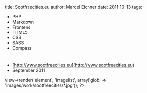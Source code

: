 title: Sootfreecities.eu
author: Marcel Eichner
date: 2011-10-13
tags:
  - PHP
  - Markdown
  - Frontend
  - HTML5
  - CSS
  - SASS
  - Compass

# <?= $pageTitle ?>

* [http://www.sootfreecities.eu](http://www.sootfreecities.eu)
* September 2011



<?= $this->view->render('element', 'imagelist', array('glob' => 'images/work/sootfreecities/*.jpg')); ?>
